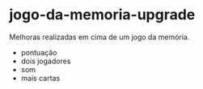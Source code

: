 # jogo-da-memoria-upgrade
Melhoras realizadas em cima de um jogo da memória.
- pontuação
- dois jogadores
- som
- mais cartas

